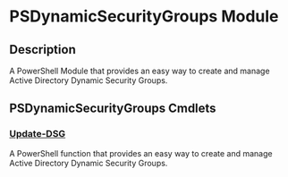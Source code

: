 ﻿---
Module Name: PSDynamicSecurityGroups
Module Guid: fa180a52-c581-4c3f-988d-7da2bc4189ef
Download Help Link: https://github.com/GraficomGroup/PSDynamicSecurityGroup/release/PSDynamicSecurityGroups/docs/PSDynamicSecurityGroups.md
Help Version: 1.0.0
Locale: en-US
---

# PSDynamicSecurityGroups Module
## Description
A PowerShell Module that provides an easy way to create and manage Active Directory Dynamic Security Groups.

## PSDynamicSecurityGroups Cmdlets
### [Update-DSG](Update-DSG.md)
A PowerShell function that provides an easy way to create and manage Active Directory Dynamic Security Groups.


